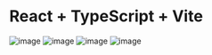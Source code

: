 # React + TypeScript + Vite

![image](https://github.com/user-attachments/assets/b2b4a473-cf60-40e3-8e02-9e64fa5e3948)
![image](https://github.com/user-attachments/assets/b90ca68f-9ed2-4fac-925b-5881011186b6)
![image](https://github.com/user-attachments/assets/5ae04a28-7a70-46a8-b6dc-6c2e13c88a62)
![image](https://github.com/user-attachments/assets/db86c727-e5f2-46e0-aef4-a9a4a94fd309)
